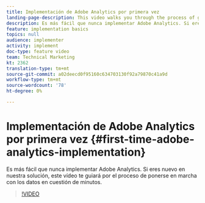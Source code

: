 ```yaml
---
title: Implementación de Adobe Analytics por primera vez
landing-page-description: This video walks you through the process of getting up and running with Adobe Analytics data in a matter of minutes.
description: Es más fácil que nunca implementar Adobe Analytics. Si eres nuevo en nuestra solución, este vídeo te guiará por el proceso de ponerse en marcha con los datos en cuestión de minutos.
feature: implementation basics
topics: null
audience: implementer
activity: implement
doc-type: feature video
team: Technical Marketing
kt: 2362
translation-type: tm+mt
source-git-commit: a02deecd0f95160c634703130f92a79870c41a9d
workflow-type: tm+mt
source-wordcount: '78'
ht-degree: 0%

---
```



# Implementación de Adobe Analytics por primera vez {#first-time-adobe-analytics-implementation}

Es más fácil que nunca implementar Adobe Analytics. Si eres nuevo en nuestra solución, este vídeo te guiará por el proceso de ponerse en marcha con los datos en cuestión de minutos.

>[!VIDEO](https://video.tv.adobe.com/v/25456/?quality=12)
